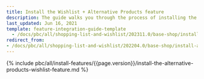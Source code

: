 ```yaml
---
title: Install the Wishlist + Alternative Products feature
description: The guide walks you through the process of installing the Alternative products and Wishlist features into the project.
last_updated: Jun 16, 2021
template: feature-integration-guide-template
  - /docs/pbc/all/shopping-list-and-wishlist/202311.0/base-shop/install-and-upgrade/install-the-wishlist-alternative-products-feature.html
redirect_from:
- /docs/pbc/all/shopping-list-and-wishlist/202204.0/base-shop/install-and-upgrade/install-features/install-the-wishlist-alternative-products-feature.html
---
```


{% include pbc/all/install-features/{{page.version}}/install-the-alternative-products-wishlist-feature.md %} <!-- To edit, see /_includes/pbc/all/install-features/202311.0/install-the-alternative-products-wishlist-feature.md -->
